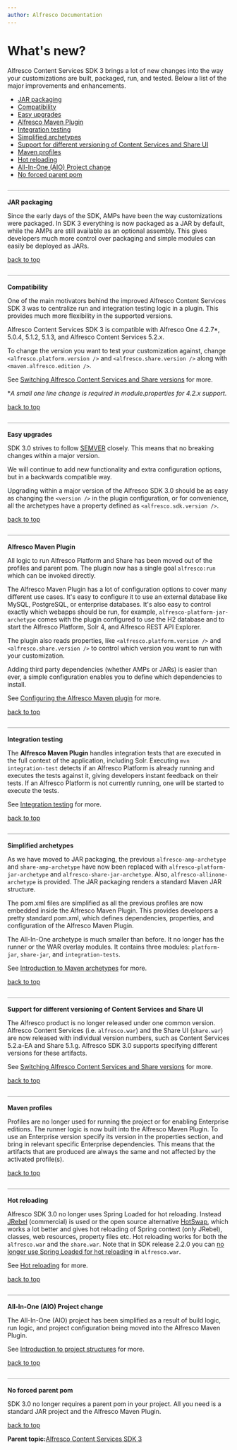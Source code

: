 ```yaml
---
author: Alfresco Documentation
---
```


# What's new?

Alfresco Content Services SDK 3 brings a lot of new changes into the way your customizations are built, packaged, run, and tested. Below a list of the major improvements and enhancements.

-   [JAR packaging](sdk-whats-new.md#1)
-   [Compatibility](sdk-whats-new.md#2)
-   [Easy upgrades](sdk-whats-new.md#3)
-   [Alfresco Maven Plugin](sdk-whats-new.md#4)
-   [Integration testing](sdk-whats-new.md#5)
-   [Simplified archetypes](sdk-whats-new.md#6)
-   [Support for different versioning of Content Services and Share UI](sdk-whats-new.md#7)
-   [Maven profiles](sdk-whats-new.md#8)
-   [Hot reloading](sdk-whats-new.md#9)
-   [All-In-One \(AIO\) Project change](sdk-whats-new.md#10)
-   [No forced parent pom](sdk-whats-new.md#11)

![](../images/hr.png)

**JAR packaging**

Since the early days of the SDK, AMPs have been the way customizations were packaged. In SDK 3 everything is now packaged as a JAR by default, while the AMPs are still available as an optional assembly. This gives developers much more control over packaging and simple modules can easily be deployed as JARs.

[back to top](sdk-whats-new.md#)

![](../images/hr.png)

**Compatibility**

One of the main motivators behind the improved Alfresco Content Services SDK 3 was to centralize run and integration testing logic in a plugin. This provides much more flexibility in the supported versions.

Alfresco Content Services SDK 3 is compatible with Alfresco One 4.2.7\*, 5.0.4, 5.1.2, 5.1.3, and Alfresco Content Services 5.2.x.

To change the version you want to test your customization against, change `<alfresco.platform.version />` and `<alfresco.share.version />` along with `<maven.alfresco.edition />`.

See [Switching Alfresco Content Services and Share versions](../concepts/sdk-switching.md) for more.

\**A small one line change is required in module.properties for 4.2.x support.*

[back to top](sdk-whats-new.md#)

![](../images/hr.png)

**Easy upgrades**

SDK 3.0 strives to follow [SEMVER](http://semver.org/) closely. This means that no breaking changes within a major version.

We will continue to add new functionality and extra configuration options, but in a backwards compatible way.

Upgrading within a major version of the Alfresco SDK 3.0 should be as easy as changing the `<version />` in the plugin configuration, or for convenience, all the archetypes have a property defined as `<alfresco.sdk.version />`.

[back to top](sdk-whats-new.md#)

![](../images/hr.png)

**Alfresco Maven Plugin**

All logic to run Alfresco Platform and Share has been moved out of the profiles and parent pom. The plugin now has a single goal `alfresco:run` which can be invoked directly.

The Alfresco Maven Plugin has a lot of configuration options to cover many different use cases. It's easy to configure it to use an external database like MySQL, PostgreSQL, or enterprise databases. It's also easy to control exactly which webapps should be run, for example, `alfresco-platform-jar-archetype` comes with the plugin configured to use the H2 database and to start the Alfresco Platform, Solr 4, and Alfresco REST API Explorer.

The plugin also reads properties, like `<alfresco.platform.version />` and `<alfresco.share.version />` to control which version you want to run with your customization.

Adding third party dependencies \(whether AMPs or JARs\) is easier than ever, a simple configuration enables you to define which dependencies to install.

See [Configuring the Alfresco Maven plugin](../concepts/sdk-maven-plugin-configure.md) for more.

[back to top](sdk-whats-new.md#)

![](../images/hr.png)

**Integration testing**

The **Alfresco Maven Plugin** handles integration tests that are executed in the full context of the application, including Solr. Executing `mvn integration-test` detects if an Alfresco Platform is already running and executes the tests against it, giving developers instant feedback on their tests. If an Alfresco Platform is not currently running, one will be started to execute the tests.

See [Integration testing](../concepts/sdk-integration-testing.md) for more.

[back to top](sdk-whats-new.md#)

![](../images/hr.png)

**Simplified archetypes**

As we have moved to JAR packaging, the previous `alfresco-amp-archetype` and `share-amp-archetype` have now been replaced with `alfresco-platform-jar-archetype` and `alfresco-share-jar-archetype`. Also, `alfresco-allinone-archetype` is provided. The JAR packaging renders a standard Maven JAR structure.

The pom.xml files are simplified as all the previous profiles are now embedded inside the Alfresco Maven Plugin. This provides developers a pretty standard pom.xml, which defines dependencies, properties, and configuration of the Alfresco Maven Plugin.

The All-In-One archetype is much smaller than before. It no longer has the runner or the WAR overlay modules. It contains three modules: `platform-jar`, `share-jar`, and `integration-tests`.

See [Introduction to Maven archetypes](../concepts/sdk-archetypes.md) for more.

[back to top](sdk-whats-new.md#)

![](../images/hr.png)

**Support for different versioning of Content Services and Share UI**

The Alfresco product is no longer released under one common version. Alfresco Content Services \(i.e. `alfresco.war`\) and the Share UI \(`share.war`\) are now released with individual version numbers, such as Content Services 5.2.a-EA and Share 5.1.g. Alfresco SDK 3.0 supports specifying different versions for these artifacts.

See [Switching Alfresco Content Services and Share versions](../concepts/sdk-switching.md) for more.

[back to top](sdk-whats-new.md#)

![](../images/hr.png)

**Maven profiles**

Profiles are no longer used for running the project or for enabling Enterprise editions. The runner logic is now built into the Alfresco Maven Plugin. To use an Enterprise version specify its version in the properties section, and bring in relevant specific Enterprise dependencies. This means that the artifacts that are produced are always the same and not affected by the activated profile\(s\).

[back to top](sdk-whats-new.md#)

![](../images/hr.png)

**Hot reloading**

Alfresco SDK 3.0 no longer uses Spring Loaded for hot reloading. Instead [JRebel](https://zeroturnaround.com/software/jrebel/) \(commercial\) is used or the open source alternative [HotSwap](http://hotswapagent.org/), which works a lot better and gives hot reloading of Spring context \(only JRebel\), classes, web resources, property files etc. Hot reloading works for both the `alfresco.war` and the `share.war`. Note that in SDK release 2.2.0 you can [no longer use Spring Loaded for hot reloading](https://github.com/Alfresco/alfresco-sdk/issues/369) in `alfresco.war`.

See [Hot reloading](../concepts/sdk-hot-reloading.md) for more.

[back to top](sdk-whats-new.md#)

![](../images/hr.png)

**All-In-One \(AIO\) Project change**

The All-In-One \(AIO\) project has been simplified as a result of build logic, run logic, and project configuration being moved into the Alfresco Maven Plugin.

See [Introduction to project structures](../concepts/sdk-projects.md) for more.

[back to top](sdk-whats-new.md#)

![](../images/hr.png)

**No forced parent pom**

SDK 3.0 no longer requires a parent pom in your project. All you need is a standard JAR project and the Alfresco Maven Plugin.

[back to top](sdk-whats-new.md#)

**Parent topic:**[Alfresco Content Services SDK 3](../concepts/sdk-intro.md)

